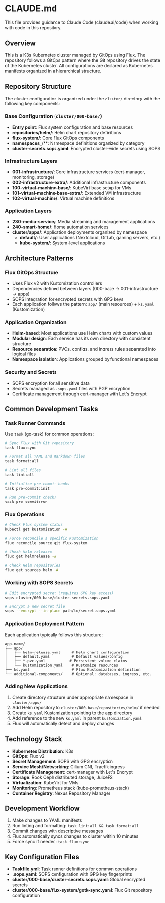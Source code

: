 # CLAUDE.md

This file provides guidance to Claude Code (claude.ai/code) when working with code in this repository.

## Overview

This is a K3s Kubernetes cluster managed by GitOps using Flux. The repository follows a GitOps pattern where the Git repository drives the state of the Kubernetes cluster. All configurations are declared as Kubernetes manifests organized in a hierarchical structure.

## Repository Structure

The cluster configuration is organized under the `cluster/` directory with the following key components:

### Base Configuration (`cluster/000-base/`)
- **Entry point**: Flux system configuration and base resources
- **repositories/helm/**: Helm chart repository definitions
- **flux-system/**: Core Flux GitOps components
- **namespaces_**/**: Namespace definitions organized by category
- **cluster-secrets.sops.yaml**: Encrypted cluster-wide secrets using SOPS

### Infrastructure Layers
- **001-infrastructure/**: Core infrastructure services (cert-manager, monitoring, storage)
- **002-infrastructure-extra/**: Additional infrastructure components
- **100-virtual-machine-base/**: KubeVirt base setup for VMs
- **101-virtual-machine-base-extra/**: Extended VM infrastructure
- **102-virtual-machine/**: Virtual machine definitions

### Application Layers
- **230-media-service/**: Media streaming and management applications
- **240-smart-home/**: Home automation services
- **cluster/apps/**: Application deployments organized by namespace
  - **default/**: User applications (Nextcloud, GitLab, gaming servers, etc.)
  - **kube-system/**: System-level applications

## Architecture Patterns

### Flux GitOps Structure
- Uses Flux v2 with Kustomization controllers
- Dependencies defined between layers (000-base → 001-infrastructure → apps)
- SOPS integration for encrypted secrets with GPG keys
- Each application follows the pattern: `app/` (main resources) + `ks.yaml` (Kustomization)

### Application Organization
- **Helm-based**: Most applications use Helm charts with custom values
- **Modular design**: Each service has its own directory with consistent structure
- **Resource separation**: PVCs, configs, and ingress rules separated into logical files
- **Namespace isolation**: Applications grouped by functional namespaces

### Security and Secrets
- SOPS encryption for all sensitive data
- Secrets managed as `.sops.yaml` files with PGP encryption
- Certificate management through cert-manager with Let's Encrypt

## Common Development Tasks

### Task Runner Commands
Use `task` (go-task) for common operations:

```bash
# Sync Flux with Git repository
task flux:sync

# Format all YAML and Markdown files
task format:all

# Lint all files
task lint:all

# Initialize pre-commit hooks
task pre-commit:init

# Run pre-commit checks
task pre-commit:run
```

### Flux Operations
```bash
# Check Flux system status
kubectl get kustomization -A

# Force reconcile a specific Kustomization
flux reconcile source git flux-system

# Check Helm releases
flux get helmrelease -A

# Check Helm repositories
flux get sources helm -A
```

### Working with SOPS Secrets
```bash
# Edit encrypted secret (requires GPG key access)
sops cluster/000-base/cluster-secrets.sops.yaml

# Encrypt a new secret file
sops --encrypt --in-place path/to/secret.sops.yaml
```

### Application Deployment Pattern
Each application typically follows this structure:
```
app-name/
├── app/
│   ├── helm-release.yaml     # Helm chart configuration
│   ├── default.yaml          # Default values/config
│   ├── *-pvc.yaml           # Persistent volume claims
│   └── kustomization.yaml    # Kustomize resources
├── ks.yaml                   # Flux Kustomization definition
└── additional-components/    # Optional: databases, ingress, etc.
```

### Adding New Applications
1. Create directory structure under appropriate namespace in `cluster/apps/`
2. Add Helm repository to `cluster/000-base/repositories/helm/` if needed
3. Create `ks.yaml` Kustomization pointing to the app directory
4. Add reference to the new `ks.yaml` in parent `kustomization.yaml`
5. Flux will automatically detect and deploy changes

## Technology Stack

- **Kubernetes Distribution**: K3s
- **GitOps**: Flux v2
- **Secret Management**: SOPS with GPG encryption
- **Service Mesh/Networking**: Cilium CNI, Traefik ingress
- **Certificate Management**: cert-manager with Let's Encrypt
- **Storage**: Rook Ceph distributed storage, JuiceFS
- **Virtualization**: KubeVirt for VMs
- **Monitoring**: Prometheus stack (kube-prometheus-stack)
- **Container Registry**: Nexus Repository Manager

## Development Workflow

1. Make changes to YAML manifests
2. Run linting and formatting: `task lint:all && task format:all`
3. Commit changes with descriptive messages
4. Flux automatically syncs changes to cluster within 10 minutes
5. Force sync if needed: `task flux:sync`

## Key Configuration Files

- **Taskfile.yml**: Task runner definitions for common operations
- **.sops.yaml**: SOPS configuration with GPG key fingerprints
- **cluster/000-base/cluster-secrets.sops.yaml**: Global encrypted secrets
- **cluster/000-base/flux-system/gotk-sync.yaml**: Flux Git repository configuration